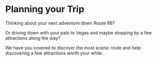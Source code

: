 # Planning your Trip

Thinking about your next adventure down Route 66?

Or driving down with your pals to Vegas and maybe stopping by a few attractions along the way?

We have you covered to discover the most scenic route and help discovering a few attractions worth your while.
